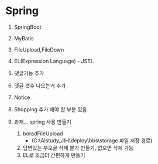 # Spring

1. SpringBoot
2. MyBatis
3. FileUpload,FileDown
4. EL(Expression Language) - JSTL
5. 댓글기능 추가
6. 댓글 갯수 나오는거 추가
7. Notice
8. Shopping 추가 해야 할 부분 있음
9. 과제... spring 사용 만들기

   1. boradFileUpload
      - (C:\Aistudy_JIH\deploy\bbs\storage 파일 저장 경로)
   2. 답변있는 부모글 삭제 불가 만들기, 없으면 삭제 가능
   3. EL로 조금더 간편하게 만들기
